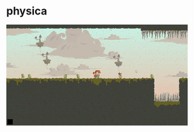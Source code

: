 # physica


![gameplay video](https://raw.githubusercontent.com/SquareWave/physica/master/demo/giphy.gif)
